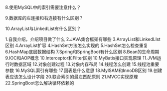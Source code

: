 8.使用MySQL中的索引需要注意什么？

9.数据库的左连接和右连接有什么区别？

10.ArrayList与LinkedList有什么区别？

1.自我介绍，介绍项目做了什么
2.JAVA集合框架有哪些
3.ArrayList和LinkedLIst区别
4.ArrayList扩容
4.HashSet方法怎么实现的
5.HashSet怎么检查重复
6.HashMap底层数据结构
7.Spring和SpringBoot有什么区别
8.Bean的生命周期
9.IOC和AOP概念
10.Interceptor和Filter区别
10.MyBatis接口实现原理
11.JVM运行时数据区域
12.对象创建过程
13.对象内存布局
14.线程怎么创建
15.线程池重要参数
16.MySQL索引有哪些
17.回表是什么意思
18.MyISAM和InnoDB区别
19.创建表应该怎么设计字段
20.联合索引的最左匹配原则
21.MVCC实现原理
22.SpringBoot怎么解决循环依赖的



